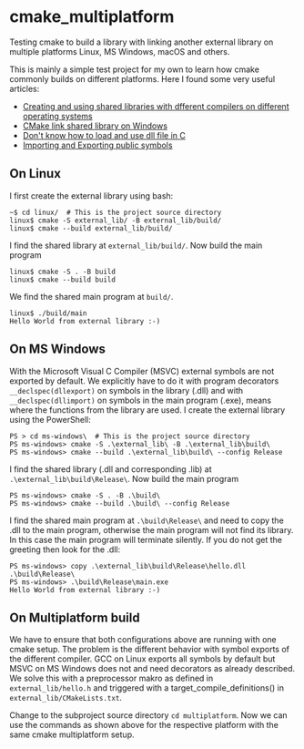 # cmake_multiplatform
Testing cmake to build a library with linking another external library on multiple platforms Linux, MS Windows, macOS and others.

This is mainly a simple test project for my own to learn how cmake commonly builds on different platforms. Here I found some very useful articles:
 - [Creating and using shared libraries with dfferent compilers on different operating systems](https://gernotklingler.com/blog/creating-using-shared-libraries-different-compilers-different-operating-systems/)
 - [CMake link shared library on Windows](https://stackoverflow.com/a/33297026/5014688)
 - [Don't know how to load and use dll file in C](https://stackoverflow.com/a/38337298/5014688)
 - [Importing and Exporting public symbols](https://docs.microsoft.com/en-us/cpp/build/importing-and-exporting?view=msvc-160)

## On Linux
I first create the external library using bash:

    ~$ cd linux/  # This is the project source directory
    linux$ cmake -S external_lib/ -B external_lib/build/
    linux$ cmake --build external_lib/build/

I find the shared library at `external_lib/build/`. Now build the main program

    linux$ cmake -S . -B build
    linux$ cmake --build build

We find the shared main program at `build/`.

    linux$ ./build/main
    Hello World from external library :-)

## On MS Windows
With the Microsoft Visual C Compiler (MSVC) external symbols are not exported by default. We explicitly have to do it with program decorators `__declspec(dllexport)` on symbols in the library (.dll) and with `__declspec(dllimport)` on symbols in the main program (.exe), means where the functions from the library are used. I create the external library using the PowerShell:

    PS > cd ms-windows\  # This is the project source directory
    PS ms-windows> cmake -S .\external_lib\ -B .\external_lib\build\
    PS ms-windows> cmake --build .\external_lib\build\ --config Release

I find the shared library (.dll and corresponding .lib) at `.\external_lib\build\Release\`. Now build the main program

    PS ms-windows> cmake -S . -B .\build\
    PS ms-windows> cmake --build .\build\ --config Release

I find the shared main program at `.\build\Release\` and need to copy the .dll to the main program, otherwise the main program will not find its library. In this case the main program will terminate silently. If you do not get the greeting then look for the .dll:

    PS ms-windows> copy .\external_lib\build\Release\hello.dll .\build\Release\
    PS ms-windows> .\build\Release\main.exe
    Hello World from external library :-)

## On Multiplatform build
We have to ensure that both configurations above are running with one cmake setup. The problem is the different behavior with symbol exports of the different compiler. GCC on Linux exports all symbols by default but MSVC on MS Windows does not and need decorators as already described. We solve this with a preprocessor makro as defined in `external_lib/hello.h` and triggered with a target_compile_definitions() in `external_lib/CMakeLists.txt`.

Change to the subproject source directory `cd multiplatform`. Now we can use the commands as shown above for the respective platform with the same cmake multiplatform setup.
